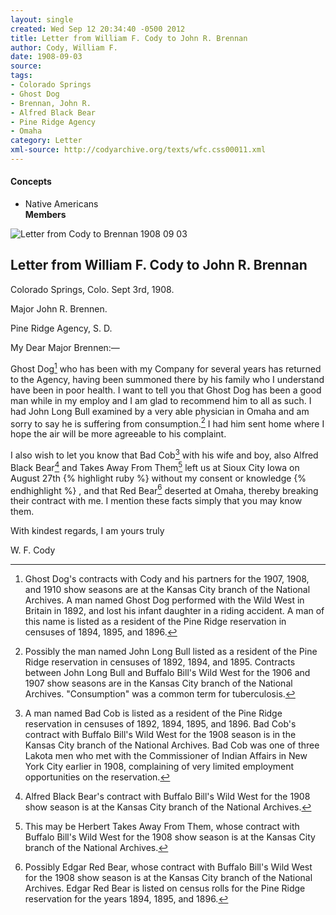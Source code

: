 ```yaml
---
layout: single
created: Wed Sep 12 20:34:40 -0500 2012
title: Letter from William F. Cody to John R. Brennan
author: Cody, William F.
date: 1908-09-03
source: 
tags:
- Colorado Springs
- Ghost Dog
- Brennan, John R.
- Alfred Black Bear
- Pine Ridge Agency
- Omaha
category: Letter
xml-source: http://codyarchive.org/texts/wfc.css00011.xml
---
```

<div class="concepts">
    <h4>Concepts</h4>
    <div class="keywords">
        <ul>
            <li>
                <span title="NA:Members" style="background-color: transparent; ">
                    <a title="NA:Members" onmouseover="highlightSpan(this.getAttribute('title'))">
                        Native Americans <br>
                        <strong>Members</strong>
                    </a>
                </span>
            </li>
        </ul>
    </div>
</div>

![Letter from Cody to Brennan 1908 09 03](http://codyarchive.org/figures/250/wfc.css00011_img_0.jpg "Letter from Cody to Brennan 1908 09 03")

## Letter from William F. Cody to John R. Brennan

Colorado Springs, Colo. Sept 3rd, 1908.

Major John R. Brennen.

Pine Ridge Agency, S. D.

My Dear Major Brennen:—

<span title="NA:Members" style="background-color: transparent; ">Ghost Dog</span>[^1] who has been with my Company for several years has returned to the Agency, having been summoned there by his family who I understand have been in poor health. I want to tell you that Ghost Dog has been a good man while in my employ and I am glad to recommend him to all as such. I had John Long Bull examined by a very able physician in Omaha and am sorry to say he is suffering from consumption.[^2] I had him sent home where I hope the air will be more agreeable to his complaint.

I also wish to let you know that Bad Cob[^3] with his wife and boy, also Alfred Black Bear[^4] and Takes Away From Them[^5] left us at Sioux City Iowa on August 27th {% highlight ruby %} without my consent or knowledge {% endhighlight %} , and that Red Bear[^6] deserted at Omaha, thereby breaking their contract with me. I mention these facts simply that you may know them.

With kindest regards, I am yours truly

W. F. Cody

[^1]: Ghost Dog's contracts with Cody and his partners for the 1907, 1908, and 1910 show seasons are at the Kansas City branch of the National Archives. A man named Ghost Dog performed with the Wild West in Britain in 1892, and lost his infant daughter in a riding accident. A man of this name is listed as a resident of the Pine Ridge reservation in censuses of 1894, 1895, and 1896. 

[^2]: Possibly the man named John Long Bull listed as a resident of the Pine Ridge reservation in censuses of 1892, 1894, and 1895. Contracts between John Long Bull and Buffalo Bill's Wild West for the 1906 and 1907 show seasons are in the Kansas City branch of the National Archives. "Consumption" was a common term for tuberculosis. 

[^3]: A man named Bad Cob is listed as a resident of the Pine Ridge reservation in censuses of 1892, 1894, 1895, and 1896. Bad Cob's contract with Buffalo Bill's Wild West for the 1908 season is in the Kansas City branch of the National Archives. Bad Cob was one of three Lakota men who met with the Commissioner of Indian Affairs in New York City earlier in 1908, complaining of very limited employment opportunities on the reservation. 

[^4]: Alfred Black Bear's contract with Buffalo Bill's Wild West for the 1908 show season is at the Kansas City branch of the National Archives. 

[^5]: This may be Herbert Takes Away From Them, whose contract with Buffalo Bill's Wild West for the 1908 show season is at the Kansas City branch of the National Archives. 

[^6]: Possibly Edgar Red Bear, whose contract with Buffalo Bill's Wild West for the 1908 show season is at the Kansas City branch of the National Archives. Edgar Red Bear is listed on census rolls for the Pine Ridge reservation for the years 1894, 1895, and 1896. 